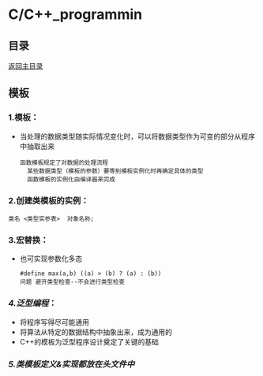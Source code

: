 # C/C++_programmin

## 目录
[返回主目录](https://github.com/NightBonsai/C-C-_programming/blob/main/README.md)

## 模板

### 1.模板：
- 当处理的数据类型随实际情况变化时，可以将数据类型作为可变的部分从程序中抽取出来

      函数模板规定了对数据的处理流程
	    某些数据类型（模板的参数）要等到模板实例化时再确定具体的类型
	    函数模板的实例化由编译器来完成
	
### 2.创建类模板的实例：

    类名 <类型实参表>  对象名称;

### 3.宏替换：
- 也可实现参数化多态

      #define max(a,b) ((a) > (b) ? (a) : (b))
      问题 避开类型检查--不会进行类型检查

### *4.泛型编程*：
- 将程序写得尽可能通用
- 将算法从特定的数据结构中抽象出来，成为通用的
- C++的模板为泛型程序设计奠定了关键的基础

### *5.类模板定义&实现都放在头文件中*
